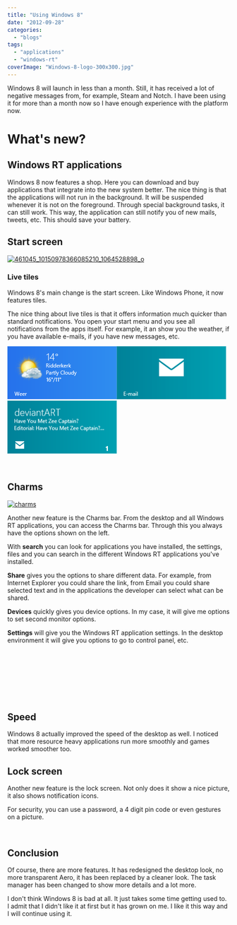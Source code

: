 ```yaml
---
title: "Using Windows 8"
date: "2012-09-28"
categories: 
  - "blogs"
tags: 
  - "applications"
  - "windows-rt"
coverImage: "Windows-8-logo-300x300.jpg"
---
```


Windows 8 will launch in less than a month. Still, it has received a lot of negative messages from, for example, Steam and Notch. I have been using it for more than a month now so I have enough experience with the platform now.

# What's new?

## Windows RT applications

Windows 8 now features a shop. Here you can download and buy applications that integrate into the new system better. The nice thing is that the applications will not run in the background. It will be suspended whenever it is not on the foreground. Through special background tasks, it can still work. This way, the application can still notify you of new mails, tweets, etc. This should save your battery.

## Start screen

[![](images/461045_10150978366085210_1064528898_o-1024x317.jpg "461045_10150978366085210_1064528898_o")](http://www.jeroenheijster.nl/wp-content/uploads/2012/09/461045_10150978366085210_1064528898_o.jpg)

### Live tiles

Windows 8's main change is the start screen. Like Windows Phone, it now features tiles.

The nice thing about live tiles is that it offers information much quicker than standard notifications. You open your start menu and you see all notifications from the apps itself. For example, it an show you the weather, if you have available e-mails, if you have new messages, etc.

[![](images/weather.png "weather")](http://www.jeroenheijster.nl/wp-content/uploads/2012/09/weather.png)[![](images/mail.png "mail")](http://www.jeroenheijster.nl/wp-content/uploads/2012/09/mail.png)[![](images/mail2.png "mail2")](http://www.jeroenheijster.nl/wp-content/uploads/2012/09/mail2.png)

 

## Charms

[![](images/charms-50x300.png "charms")](http://www.jeroenheijster.nl/wp-content/uploads/2012/09/charms.png)

Another new feature is the Charms bar. From the desktop and all Windows RT applications, you can access the Charms bar. Through this you always have the options shown on the left.

With **search** you can look for applications you have installed, the settings, files and you can search in the different Windows RT applications you've installed.

**Share** gives you the options to share different data. For example, from Internet Explorer you could share the link, from Email you could share selected text and in the applications the developer can select what can be shared.

**Devices** quickly gives you device options. In my case, it will give me options to set second monitor options.

**Settings** will give you the Windows RT application settings. In the desktop environment it will give you options to go to control panel, etc.

 

 

 

 

## Speed

Windows 8 actually improved the speed of the desktop as well. I noticed that more resource heavy applications run more smoothly and games worked smoother too.

## Lock screen

Another new feature is the lock screen. Not only does it show a nice picture, it also shows notification icons.

For security, you can use a password, a 4 digit pin code or even gestures on a picture.

 

## Conclusion

Of course, there are more features. It has redesigned the desktop look, no more transparent Aero, it has been replaced by a cleaner look. The task manager has been changed to show more details and a lot more.

I don't think Windows 8 is bad at all. It just takes some time getting used to. I admit that I didn't like it at first but it has grown on me. I like it this way and I will continue using it.
